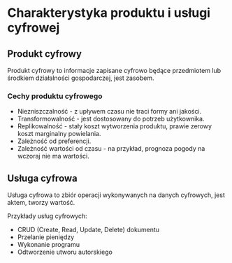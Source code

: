 # Charakterystyka produktu i usługi cyfrowej

## Produkt cyfrowy

Produkt cyfrowy to informacje zapisane cyfrowo będące przedmiotem lub środkiem działalności gospodarczej, jest zasobem.

### Cechy produktu cyfrowego

- Niezniszczalność - z upływem czasu nie traci formy ani jakości.
- Transformowalność - jest dostosowany do potrzeb użytkownika.
- Replikowalność - stały koszt wytworzenia produktu, prawie zerowy koszt marginalny powielania.
- Zależność od preferencji.
- Zależność wartości od czasu - na przykład, prognoza pogody na wczoraj nie ma wartości.

## Usługa cyfrowa

Usługa cyfrowa to zbiór operacji wykonywanych na danych cyfrowych, jest aktem, tworzy wartość.

Przykłady usług cyfrowych:
- CRUD (Create, Read, Update, Delete) dokumentu
- Przelanie pieniędzy
- Wykonanie programu
- Odtworzenie utworu autorskiego
